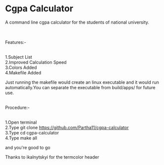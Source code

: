 Cgpa Calculator
===============

A command line cgpa calculator for the students of national university. <br /> <br /> <br />

Features:- <br /> <br />

1.Subject List <br />
2.Improved Calculation Speed <br />
3.Colors Added <br />
4.Makefile Added <br />

Just running the makefile would create an linux executable and it would run automatically.You can separate the executable from build/apps/ for future use. <br /> <br />

Procedure:- <br /> <br />

1.Open terminal <br />
2.Type git clone https://github.com/Partha11/cgpa-calculator <br />
3.Type cd cgpa-calculator <br />
4.Type make all <br />

and you're good to go <br />

Thanks to ikalnytskyi for the termcolor header